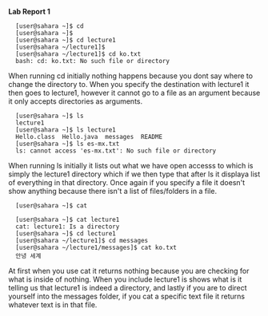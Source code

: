 **Lab Report 1**
```
  [user@sahara ~]$ cd
  [user@sahara ~]$
  [user@sahara ~]$ cd lecture1 
  [user@sahara ~/lecture1]$ 
  [user@sahara ~/lecture1]$ cd ko.txt
  bash: cd: ko.txt: No such file or directory
```
  When running cd initially nothing happens because you dont say where to change the directory to. When you specify the destination with lecture1 it then goes to lecture1, however it cannot go to a file as an argument because it only accepts directories as arguments.
```
  [user@sahara ~]$ ls
  lecture1
  [user@sahara ~]$ ls lecture1
  Hello.class  Hello.java  messages  README
  [user@sahara ~]$ ls es-mx.txt
  ls: cannot access 'es-mx.txt': No such file or directory
```
  When running ls initially it lists out what we have open accesss to which is simply the lecture1 directory which if we then type that after ls it displaya list of everything in that directory. Once again if you specify a file it doesn't show anything because there isn't a list of files/folders in a file.
```
  [user@sahara ~]$ cat

  [user@sahara ~]$ cat lecture1
  cat: lecture1: Is a directory
  [user@sahara ~]$ cd lecture1
  [user@sahara ~/lecture1]$ cd messages
  [user@sahara ~/lecture1/messages]$ cat ko.txt
  안녕 세계
```
  At first when you use cat it returns nothing because you are checking for what is inside of nothing. When you include lecture1 is shows what is it telling us that lecture1 is indeed a directory, and lastly if you are to direct yourself into the messages folder, if you cat a specific text file it returns whatever text is in that file.
